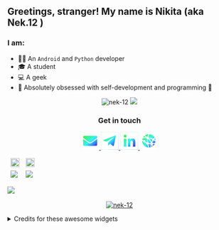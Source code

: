 ## Greetings, stranger! My name is Nikita (aka Nek.12 )

### I am:

- 🧑‍💻 An `Android` and `Python` developer
- 🎓 A student
- 💻 A geek
- 🧠 Absolutely obsessed with self-development and programming 🧠

<p align="center">
 <a>
    <img src="https://komarev.com/ghpvc/?username=nek-12&label=Profile%20views&color=0e75b6&style=flat" alt="nek-12" />
  </a>
  <a href="https://wakatime.com/Nek_12">
    <img src="https://wakatime.com/badge/user/de537636-690a-4aea-9c18-0a1f62ff78a6.svg" />
  </a>
</p>

<h3 align="center">Get in touch</h3>

<p align="center" href="mailto:endernek@yandex.ru">
  <a href="mailto:endernek@yandex.ru" target="_blank">
    <img
      src="https://raw.githubusercontent.com/Nek-12/Nek-12/master/resources/icon_email.svg"
      alt="email contact icon"
      width="40"
      height="40"
    />
  </a>
  <a href="https://t.me/Nek_12" target="_blank">
    <img
      src="https://raw.githubusercontent.com/Nek-12/Nek-12/master/resources/icon_telegram_2.svg"
      alt="telegram contact icon "
      width="40"
      height="40"
    />
  </a>
  <a href="https://www.linkedin.com/in/nek12/" target="_blank">
    <img
      src="https://raw.githubusercontent.com/Nek-12/Nek-12/master/resources/icon_linkedin_2.svg"
      alt="linkedin contact icon"
      width="40"
      height="40"
    />
  </a>
  <a href="https://bit.ly/Nek-12" target="_blank">
    <img
      src="https://raw.githubusercontent.com/Nek-12/Nek-12/master/resources/icon_web.svg"
      alt="Web page"
      width="40"
      height="40"
    />
  </a>
</p>

<table style="width: 100%;">
  <tr style="border-style:hidden;" >
    <td>
      <img  style="width: 100%; height: 100%; "
        src="https://github-readme-stats.vercel.app/api/top-langs?username=nek-12&show_icons=true&locale=en&layout=compact&count_private=true&theme=tokyonight&exclude_repo=CW3SEM"
      />
    </td>
    <td>
      <img style="width: 100%; height: 100%;"
        src="https://github-readme-streak-stats.herokuapp.com/?user=nek-12&theme=tokyonight&border_radius=16" />
    </td>
  </tr>
  <tr style="border-style:hidden;">
    <td>
      <img
        src="https://github-readme-stats.vercel.app/api/wakatime?username=Nek_12&langs_count=6&layout=compact&theme=tokyonight"
      />
    </td>
    <td>
      <img
        src="https://github-readme-stats.vercel.app/api?username=nek-12&show_icons=true&locale=en&count_private=true&theme=tokyonight&hide_title=true"
      />
    </td>
  </tr>
</table>

![](https://activity-graph.herokuapp.com/graph?username=Nek-12&theme=github&hide_border=true&custom_title=Contribution%20Graph&bg_color=1A1B27)

<p align="center">
    <a href="https://github.com/ryo-ma/github-profile-trophy">
    <img src="https://github-profile-trophy.vercel.app/?username=nek-12&theme=tokyonight&no-frame=true" alt="nek-12"/>
    </a>
</p>

<details>
  <summary>Credits for these awesome widgets</summary>

- [The graph](https://github.com/ashutosh00710/github-readme-activity-graph)
- [Stats widgets](https://github.com/anuraghazra/github-readme-stats)

</details>

